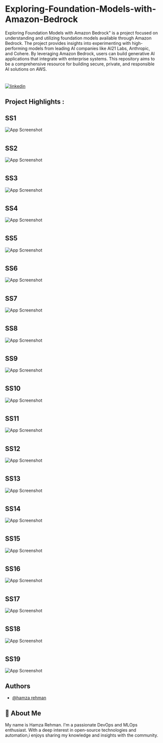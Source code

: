 
# Exploring-Foundation-Models-with-Amazon-Bedrock

Exploring Foundation Models with Amazon Bedrock" is a project focused on understanding and utilizing foundation models available through Amazon Bedrock. The project provides insights into experimenting with high-performing models from leading AI companies like AI21 Labs, Anthropic, and Cohere. By leveraging Amazon Bedrock, users can build generative AI applications that integrate with enterprise systems. This repository aims to be a comprehensive resource for building secure, private, and responsible AI solutions on AWS.








# 
[![linkedin](https://img.shields.io/badge/linkedin-0A66C2?style=for-the-badge&logo=linkedin&logoColor=white)](https://www.linkedin.com/in/hamzarehman4/)






## Project Highlights :

## SS1
![App Screenshot](https://github.com/masterwithhamza/Exploring-Foundation-Models-with-Amazon-Bedrock/blob/main/Screenshorts/p1.png?raw=true)


# 
# 
## SS2
![App Screenshot](https://github.com/masterwithhamza/Exploring-Foundation-Models-with-Amazon-Bedrock/blob/main/Screenshorts/p2.png?raw=true)

# 
# 
## SS3
![App Screenshot](https://github.com/masterwithhamza/Exploring-Foundation-Models-with-Amazon-Bedrock/blob/main/Screenshorts/p3.png?raw=true)

# 
# 
## SS4
![App Screenshot](https://github.com/masterwithhamza/Exploring-Foundation-Models-with-Amazon-Bedrock/blob/main/Screenshorts/p4.png?raw=true)


# 
# 
## SS5
![App Screenshot](https://github.com/masterwithhamza/Exploring-Foundation-Models-with-Amazon-Bedrock/blob/main/Screenshorts/p5.png?raw=true)


# 
# 
## SS6
![App Screenshot](https://github.com/masterwithhamza/Exploring-Foundation-Models-with-Amazon-Bedrock/blob/main/Screenshorts/p6.png?raw=true)

# 
# 
## SS7
![App Screenshot](https://github.com/masterwithhamza/Exploring-Foundation-Models-with-Amazon-Bedrock/blob/main/Screenshorts/p7.png?raw=true)

# 
# 
## SS8
![App Screenshot](https://github.com/masterwithhamza/Exploring-Foundation-Models-with-Amazon-Bedrock/blob/main/Screenshorts/p8.png?raw=true)


# 
# 
## SS9
![App Screenshot](https://github.com/masterwithhamza/Exploring-Foundation-Models-with-Amazon-Bedrock/blob/main/Screenshorts/p9.png?raw=true)

# 
# 
## SS10
![App Screenshot](https://github.com/masterwithhamza/Exploring-Foundation-Models-with-Amazon-Bedrock/blob/main/Screenshorts/p10.png?raw=true)

# 
# 
## SS11
![App Screenshot](https://github.com/masterwithhamza/Exploring-Foundation-Models-with-Amazon-Bedrock/blob/main/Screenshorts/p11.png?raw=true)

# 
# 
## SS12
![App Screenshot](https://github.com/masterwithhamza/Exploring-Foundation-Models-with-Amazon-Bedrock/blob/main/Screenshorts/p12.png?raw=true)
# 
# 
## SS13
![App Screenshot](https://github.com/masterwithhamza/Exploring-Foundation-Models-with-Amazon-Bedrock/blob/main/Screenshorts/p13.png?raw=true)
# 
# 
## SS14
![App Screenshot](https://github.com/masterwithhamza/Exploring-Foundation-Models-with-Amazon-Bedrock/blob/main/Screenshorts/p14.png?raw=true)
# 
# 
## SS15
![App Screenshot](https://github.com/masterwithhamza/Exploring-Foundation-Models-with-Amazon-Bedrock/blob/main/Screenshorts/p15.png?raw=true)
# 
# 
## SS16
![App Screenshot](https://github.com/masterwithhamza/Exploring-Foundation-Models-with-Amazon-Bedrock/blob/main/Screenshorts/p16.png?raw=true)
# 
# 
## SS17
![App Screenshot](https://github.com/masterwithhamza/Exploring-Foundation-Models-with-Amazon-Bedrock/blob/main/Screenshorts/p17.png?raw=true)
# 
# 
## SS18
![App Screenshot](https://github.com/masterwithhamza/Exploring-Foundation-Models-with-Amazon-Bedrock/blob/main/Screenshorts/p18.png?raw=true)
# 
# 
## SS19
![App Screenshot](https://github.com/masterwithhamza/Exploring-Foundation-Models-with-Amazon-Bedrock/blob/main/Screenshorts/p19.png?raw=true)

## Authors

- [@hamza rehman](https://www.linkedin.com/in/hamzarehman4/)


## 🚀 About Me
My name is Hamza Rehman. I'm a passionate DevOps and MLOps enthusiast. With a deep interest in open-source technologies and automation,i enjoys sharing my knowledge and insights with the community.


